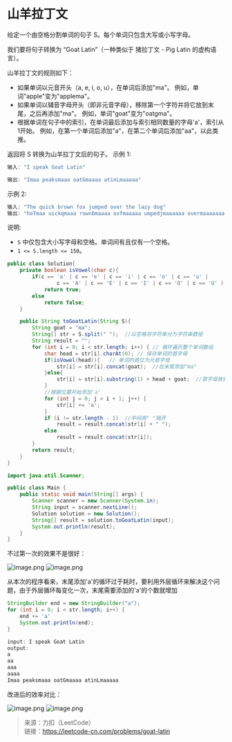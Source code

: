# 山羊拉丁文

给定一个由空格分割单词的句子 S。每个单词只包含大写或小写字母。

我们要将句子转换为 “Goat Latin”（一种类似于 猪拉丁文 - Pig Latin 的虚构语言）。

山羊拉丁文的规则如下：

- 如果单词以元音开头（a, e, i, o, u），在单词后添加"ma"。
例如，单词"apple"变为"applema"。
- 如果单词以辅音字母开头（即非元音字母），移除第一个字符并将它放到末尾，之后再添加"ma"。
例如，单词"goat"变为"oatgma"。
- 根据单词在句子中的索引，在单词最后添加与索引相同数量的字母'a'，索引从1开始。
例如，在第一个单词后添加"a"，在第二个单词后添加"aa"，以此类推。

返回将 S 转换为山羊拉丁文后的句子。
示例 1:

```c
输入: "I speak Goat Latin"

输出: "Imaa peaksmaaa oatGmaaaa atinLmaaaaa"
```

示例 2:

```c
输入: "The quick brown fox jumped over the lazy dog"
输出: "heTmaa uickqmaaa rownbmaaaa oxfmaaaaa umpedjmaaaaaa overmaaaaaaa hetmaaaaaaaa azylmaaaaaaaaa ogdmaaaaaaaaaa"
```

说明:

- `S` 中仅包含大小写字母和空格。单词间有且仅有一个空格。
- `1 <= S.length <= 150`。

```java
public class Solution{
    private boolean isVowel(char c){
        if(c == 'a' | c == 'e' | c == 'i' | c == 'o' | c == 'u' |
                c == 'A' | c == 'E' | c == 'I' | c == 'O' | c == 'U' )
            return true;
        else
            return false;
    }

    public String toGoatLatin(String S){
        String goat = "ma";
        String[] str = S.split(" ");  //以空格将字符串分为字符串数组
        String result = "";
        for (int i = 0; i < str.length; i++) { // 循环遍历整个单词数组
            char head = str[i].charAt(0); // 保存单词的首字母
            if(isVowel(head)){   // 单词的首位为元音字母
                str[i] = str[i].concat(goat);  //在末尾添加"ma"
            }else{
                str[i] = str[i].substring(1) + head + goat;  //首字母放到后面
            }
            //根据位置开始添加'a'
            for (int j = 0; j < i + 1; j++) {
                str[i] += 'a';
            }
            if (i != str.length - 1)  //中间用" "隔开
                result = result.concat(str[i] + " ");
            else
                result = result.concat(str[i]);
        }
        return result;
    }
}

import java.util.Scanner;

public class Main {
    public static void main(String[] args) {
        Scanner scanner = new Scanner(System.in);
        String input = scanner.nextLine();
        Solution solution = new Solution();
        String[] result = solution.toGoatLatin(input);
        System.out.println(result);
    }
}
```

不过第一次的效果不是很好：

![image.png](https://upload-images.jianshu.io/upload_images/9140378-4dd949152219e0d8.png?imageMogr2/auto-orient/strip%7CimageView2/2/w/440)
![image.png](https://upload-images.jianshu.io/upload_images/9140378-d1ed501689584395.png?imageMogr2/auto-orient/strip%7CimageView2/2/w/440)

从本次的程序看来，末尾添加'a'的循环过于耗时，要利用外层循环来解决这个问题，由于外层循环每变化一次，末尾需要添加的'a'的个数就增加

```java
StringBuilder end = new StringBuilder("a");
for (int i = 0; i < str.length; i++) {
    end += 'a'
    System.out.println(end);
}
```

```java
input: I speak Goat Latin
output:
a
aa
aaa
aaaa
Imaa peaksmaaa oatGmaaaa atinLmaaaaa
```

改进后的效率对比：

![image.png](https://upload-images.jianshu.io/upload_images/9140378-4a144483a4eb2585.png?imageMogr2/auto-orient/strip%7CimageView2/2/w/440)
![image.png](https://upload-images.jianshu.io/upload_images/9140378-87a90cbaf1c04374.png?imageMogr2/auto-orient/strip%7CimageView2/2/w/440)

> 来源：力扣（LeetCode） </br>
> 链接：https://leetcode-cn.com/problems/goat-latin
